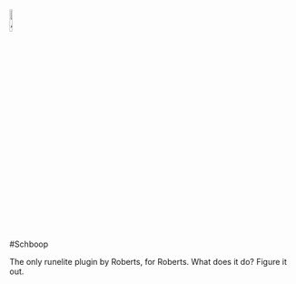 <img src="[https://gyazo.com/eb5c5741b6a9a16c692170a41a49c858.png](https://github.com/katlande/Schboop/blob/main/icon.png)" alt="Alt Text" style="width:10%; height:auto;">

#Schboop

The only runelite plugin by Roberts, for Roberts. What does it do? Figure it out. 

